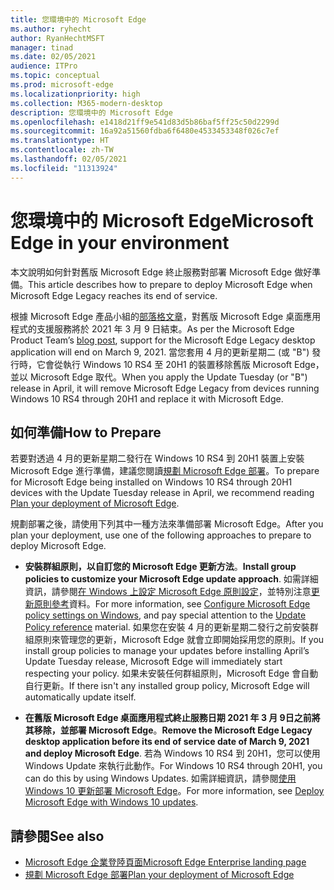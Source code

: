```yaml
---
title: 您環境中的 Microsoft Edge
ms.author: ryhecht
author: RyanHechtMSFT
manager: tinad
ms.date: 02/05/2021
audience: ITPro
ms.topic: conceptual
ms.prod: microsoft-edge
ms.localizationpriority: high
ms.collection: M365-modern-desktop
description: 您環境中的 Microsoft Edge
ms.openlocfilehash: e1418d21ff9e541d83d5b86baf5ff25c50d2299d
ms.sourcegitcommit: 16a92a51560fdba6f6480e4533453348f026c7ef
ms.translationtype: HT
ms.contentlocale: zh-TW
ms.lasthandoff: 02/05/2021
ms.locfileid: "11313924"
---
```

# <span data-ttu-id="f53cb-103">您環境中的 Microsoft Edge</span><span class="sxs-lookup"><span data-stu-id="f53cb-103">Microsoft Edge in your environment</span></span>

<span data-ttu-id="f53cb-104">本文說明如何針對舊版 Microsoft Edge 終止服務對部署 Microsoft Edge 做好準備。</span><span class="sxs-lookup"><span data-stu-id="f53cb-104">This article describes how to prepare to deploy Microsoft Edge when Microsoft Edge Legacy reaches its end of service.</span></span>

<span data-ttu-id="f53cb-105">根據 Microsoft Edge 產品小組的[部落格文章](https://aka.ms/EdgeLegacyEOS)，對舊版 Microsoft Edge 桌面應用程式的支援服務將於 2021 年 3 月 9 日結束。</span><span class="sxs-lookup"><span data-stu-id="f53cb-105">As per the Microsoft Edge Product Team’s [blog post](https://aka.ms/EdgeLegacyEOS), support for the Microsoft Edge Legacy desktop application will end on March 9, 2021.</span></span> <span data-ttu-id="f53cb-106">當您套用 4 月的更新星期二 (或 "B") 發行時，它會從執行 Windows 10 RS4 至 20H1 的裝置移除舊版 Microsoft Edge，並以 Microsoft Edge 取代。</span><span class="sxs-lookup"><span data-stu-id="f53cb-106">When you apply the Update Tuesday (or "B") release in April, it will remove Microsoft Edge Legacy from devices running Windows 10 RS4 through 20H1 and replace it with Microsoft Edge.</span></span>

## <span data-ttu-id="f53cb-107">如何準備</span><span class="sxs-lookup"><span data-stu-id="f53cb-107">How to Prepare</span></span>

<span data-ttu-id="f53cb-108">若要對透過 4 月的更新星期二發行在 Windows 10 RS4 到 20H1 裝置上安裝 Microsoft Edge 進行準備，建議您閱讀[規劃 Microsoft Edge 部署](deploy-edge-plan-deployment.md)。</span><span class="sxs-lookup"><span data-stu-id="f53cb-108">To prepare for Microsoft Edge being installed on Windows 10 RS4 through 20H1 devices with the Update Tuesday release in April, we recommend reading [Plan your deployment of Microsoft Edge](deploy-edge-plan-deployment.md).</span></span>

<span data-ttu-id="f53cb-109">規劃部署之後，請使用下列其中一種方法來準備部署 Microsoft Edge。</span><span class="sxs-lookup"><span data-stu-id="f53cb-109">After you plan your deployment, use one of the following approaches to prepare to deploy Microsoft Edge.</span></span>

- <span data-ttu-id="f53cb-110">**安裝群組原則，以自訂您的 Microsoft Edge 更新方法**。</span><span class="sxs-lookup"><span data-stu-id="f53cb-110">**Install group policies to customize your Microsoft Edge update approach**.</span></span> <span data-ttu-id="f53cb-111">如需詳細資訊，請參閱[在 Windows 上設定 Microsoft Edge 原則設定](configure-microsoft-edge.md)，並特別注意[更新原則參考](microsoft-edge-update-policies.md)資料。</span><span class="sxs-lookup"><span data-stu-id="f53cb-111">For more information, see [Configure Microsoft Edge policy settings on Windows](configure-microsoft-edge.md), and pay special attention to the [Update Policy reference](microsoft-edge-update-policies.md) material.</span></span> <span data-ttu-id="f53cb-112">如果您在安裝 4 月的更新星期二發行之前安裝群組原則來管理您的更新，Microsoft Edge 就會立即開始採用您的原則。</span><span class="sxs-lookup"><span data-stu-id="f53cb-112">If you install group policies to manage your updates before installing April’s Update Tuesday release, Microsoft Edge will immediately start respecting your policy.</span></span> <span data-ttu-id="f53cb-113">如果未安裝任何群組原則，Microsoft Edge 會自動自行更新。</span><span class="sxs-lookup"><span data-stu-id="f53cb-113">If there isn't any installed group policy, Microsoft Edge will automatically update itself.</span></span>

- <span data-ttu-id="f53cb-114">**在舊版 Microsoft Edge 桌面應用程式終止服務日期 2021 年 3 月 9日之前將其移除，並部署 Microsoft Edge**。</span><span class="sxs-lookup"><span data-stu-id="f53cb-114">**Remove the Microsoft Edge Legacy desktop application before its end of service date of March 9, 2021 and deploy Microsoft Edge**.</span></span> <span data-ttu-id="f53cb-115">若為 Windows 10 RS4 到 20H1，您可以使用 Windows Update 來執行此動作。</span><span class="sxs-lookup"><span data-stu-id="f53cb-115">For Windows 10 RS4 through 20H1, you can do this by using Windows Updates.</span></span> <span data-ttu-id="f53cb-116">如需詳細資訊，請參閱[使用 Windows 10 更新部署 Microsoft Edge](deploy-edge-with-windows-10-updates.md)。</span><span class="sxs-lookup"><span data-stu-id="f53cb-116">For more information, see [Deploy Microsoft Edge with Windows 10 updates](deploy-edge-with-windows-10-updates.md).</span></span>

## <span data-ttu-id="f53cb-117">請參閱</span><span class="sxs-lookup"><span data-stu-id="f53cb-117">See also</span></span>

- [<span data-ttu-id="f53cb-118">Microsoft Edge 企業登陸頁面</span><span class="sxs-lookup"><span data-stu-id="f53cb-118">Microsoft Edge Enterprise landing page</span></span>](https://aka.ms/EdgeEnterprise)
- [<span data-ttu-id="f53cb-119">規劃 Microsoft Edge 部署</span><span class="sxs-lookup"><span data-stu-id="f53cb-119">Plan your deployment of Microsoft Edge</span></span>](deploy-edge-plan-deployment.md)